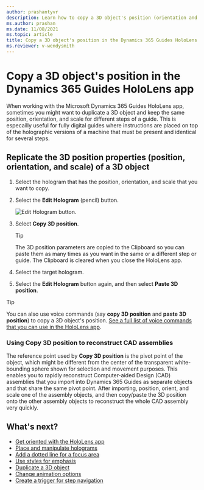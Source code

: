 ```yaml
---
author: prashantyvr
description: Learn how to copy a 3D object's position (orientation and scale) in the Dynamics 365 Guides HoloLens app
ms.author: prashan
ms.date: 11/08/2021
ms.topic: article
title: Copy a 3D object's position in the Dynamics 365 Guides HoloLens app
ms.reviewer: v-wendysmith
---
```


# Copy a 3D object's position in the Dynamics 365 Guides HoloLens app

When working with the Microsoft Dynamics 365 Guides HoloLens app, sometimes you might want to duplicate a 3D object and keep the same position, orientation, and scale for 
different steps of a guide. This is especailly useful for fully digital guides where instructions are placed on top of the holographic versions of a machine that must be 
present and identical for several steps.

## Replicate the 3D position properties (position, orientation, and scale) of a 3D object

1. Select the hologram that has the position, orientation, and scale that you want to copy.

2. Select the **Edit Hologram** (pencil) button.

    ![Edit Hologram button.](media/edit-hologram.png "Edit Hologram button")
 
3. Select **Copy 3D position**. 
 
    > [!TIP]
    > The 3D position parameters are copied to the Clipboard so you can paste them as many times as you want in the same or a different step or guide. The Clipboard is cleared when you close the HoloLens app.

4. Select the target hologram.

5. Select the **Edit Hologram** button again, and then select **Paste 3D position**.
 
> [!TIP]
> You can also use voice commands (say **copy 3D position** and **paste 3D position**) to copy a 3D object's position. [See a full list of voice commands that you can use in the HoloLens app](voice-commands.md).

### Using Copy 3D position to reconstruct CAD assemblies

The reference point used by **Copy 3D position** is the pivot point of the object, which might be different from the center of the transparent white-bounding sphere shown for selection and movement purposes. This enables you to rapidly reconstruct Computer-aided Design (CAD) assemblies that you import into Dynamics 365 Guides as separate objects and that share the same pivot point. After importing, position, orient, and scale one of the assembly objects, and then copy/paste the 3D position onto the other assembly objects to reconstruct the whole CAD assembly very quickly. 

## What's next?

- [Get oriented with the HoloLens app](hololens-app-orientation.md)
- [Place and manipulate holograms](hololens-app-place-holograms.md)
- [Add a dotted line for a focus area](hololens-app-dotted-line.md)
- [Use styles for emphasis](hololens-app-styles.md)
- [Duplicate a 3D object](hololens-app-duplicate-model.md)
- [Change animation options](hololens-app-animations.md)
- [Create a trigger for step navigation](hololens-app-trigger.md)
